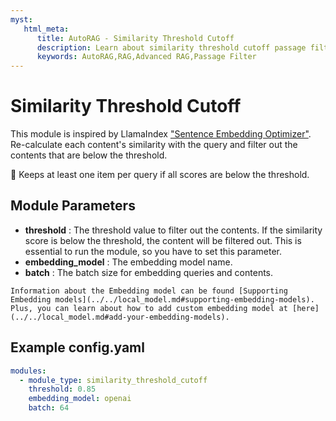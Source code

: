 ```yaml
---
myst:
   html_meta:
      title: AutoRAG - Similarity Threshold Cutoff
      description: Learn about similarity threshold cutoff passage filter module in AutoRAG
      keywords: AutoRAG,RAG,Advanced RAG,Passage Filter
---
```

# Similarity Threshold Cutoff

This module is inspired by
LlamaIndex ["Sentence Embedding Optimizer"](https://docs.llamaindex.ai/en/stable/examples/node_postprocessor/OptimizerDemo/).
Re-calculate each content's similarity with the query and filter out the contents that are below the threshold.

📣 Keeps at least one item per query if all scores are below the threshold.

## **Module Parameters**

- **threshold** : The threshold value to filter out the contents.
  If the similarity score is below the threshold, the content will be filtered out.
  This is essential to run the module, so you have to set this parameter.
- **embedding_model** : The embedding model name.
- **batch** : The batch size for embedding queries and contents.

```{tip}
Information about the Embedding model can be found [Supporting Embedding models](../../local_model.md#supporting-embedding-models).
Plus, you can learn about how to add custom embedding model at [here](../../local_model.md#add-your-embedding-models).
```

## **Example config.yaml**

```yaml
modules:
  - module_type: similarity_threshold_cutoff
    threshold: 0.85
    embedding_model: openai
    batch: 64
```
